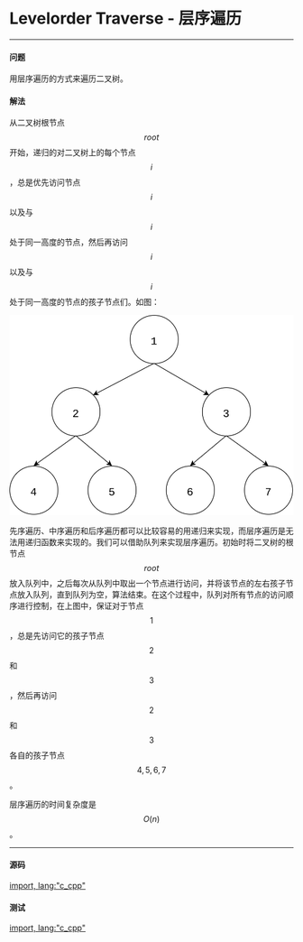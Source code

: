 # Levelorder Traverse - 层序遍历

--------

#### 问题

用层序遍历的方式来遍历二叉树。

#### 解法

从二叉树根节点$$ root $$开始，递归的对二叉树上的每个节点$$ i $$，总是优先访问节点$$ i $$以及与$$ i $$处于同一高度的节点，然后再访问$$ i $$以及与$$ i $$处于同一高度的节点的孩子节点们。如图：

![LevelorderTraverse1.svg](../res/LevelorderTraverse1.svg)

先序遍历、中序遍历和后序遍历都可以比较容易的用递归来实现，而层序遍历是无法用递归函数来实现的。我们可以借助队列来实现层序遍历。初始时将二叉树的根节点$$ root $$放入队列中，之后每次从队列中取出一个节点进行访问，并将该节点的左右孩子节点放入队列，直到队列为空，算法结束。在这个过程中，队列对所有节点的访问顺序进行控制，在上图中，保证对于节点$$ 1 $$，总是先访问它的孩子节点$$ 2 $$和$$ 3 $$，然后再访问$$ 2 $$和$$ 3 $$各自的孩子节点$$ 4, 5, 6, 7 $$。

层序遍历的时间复杂度是$$ O(n) $$。

--------

#### 源码

[import, lang:"c_cpp"](../../../../src/GraphTheory/Traverse/LevelorderTraverse.hpp)

#### 测试

[import, lang:"c_cpp"](../../../../src/GraphTheory/Traverse/LevelorderTraverse.cpp)
